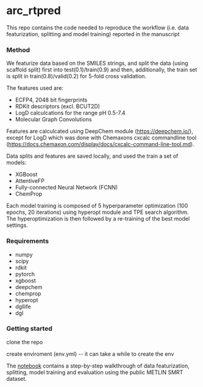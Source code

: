 # arc_rtpred

This repo contains the code needed to reproduce the workflow (i.e. data featurization, splitting and model training) reported in the manuscript


### Method
We featurize data based on the SMILES strings, and split the data (using scaffold split) first into test(0.1)/train(0.9) and then, additionally, the train set is split in train(0.8)/valid(0.2) for 5-fold cross validation.

The features used are:

- ECFP4, 2048 bit fingerprints
- RDKit descriptors (excl. BCUT2D)
- LogD calculcations for the range pH 0.5-7.4
- Molecular Graph Convolutions

Features are calculcated using DeepChem module (https://deepchem.io/), except for LogD which was done with Chemaxons cxcalc commandline tool (https://docs.chemaxon.com/display/docs/cxcalc-command-line-tool.md).

Data splits and features are saved locally, and used the train a set of models:

- XGBoost
- AttentiveFP
- Fully-connected Neural Network (FCNN)
- ChemProp

Each model training is composed of 5 hyperparameter optimization (100 epochs, 20 iterations) using hyperopt module and TPE search algorithm. The hyperoptimization is then followed by a re-training of the best model settings.

### 


### Requirements

- numpy
- scipy
- rdkit
- pytorch
- xgboost
- deepchem
- chemprop
- hyperopt
- dgllife
- dgl

### Getting started

clone the repo 

create enviroment (env.yml) -- it can take a while to create the env

The  [notebook](./notebooks_and_code/featurizing_and_splitting.ipynb) contains a step-by-step walkthrough of data featurization, splitting, model training and evaluation using the public METLIN SMRT dataset.

